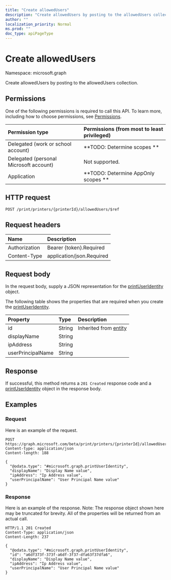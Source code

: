 ```yaml
---
title: "Create allowedUsers"
description: "Create allowedUsers by posting to the allowedUsers collection."
author: ""
localization_priority: Normal
ms.prod: ""
doc_type: apiPageType
---
```


# Create allowedUsers

Namespace: microsoft.graph

Create allowedUsers by posting to the allowedUsers collection.

## Permissions
One of the following permissions is required to call this API. To learn more, including how to choose permissions, see [Permissions](/concepts/permissions-reference.md).

|Permission type|Permissions (from most to least privileged)|
|:---|:---|
|Delegated (work or school account)|**TODO: Determine scopes **|
|Delegated (personal Microsoft account)|Not supported.|
|Application|**TODO: Determine AppOnly scopes **|

## HTTP request
<!-- {
  "blockType": "ignored"
}
-->
``` http
POST /print/printers/{printerId}/allowedUsers/$ref
```

## Request headers
|Name|Description|
|:---|:---|
|Authorization|Bearer {token}.Required|
|Content-Type|application/json.Required|

## Request body
In the request body, supply a JSON representation for the [printUserIdentity](../resources/printuseridentity.md) object.

The following table shows the properties that are required when you create the [printUserIdentity](../resources/printuseridentity.md).

|Property|Type|Description|
|:---|:---|:---|
|id|String| Inherited from [entity](../resources/entity.md)|
|displayName|String||
|ipAddress|String||
|userPrincipalName|String||



## Response
If successful, this method returns a `201 Created` response code and a [printUserIdentity](../resources/printuseridentity.md) object in the response body.

## Examples

### Request
Here is an example of the request.
<!-- {
  "blockType": "request",
  "name": "create_printuseridentity_from_"
}
-->
``` http
POST https://graph.microsoft.com/beta/print/printers/{printerId}/allowedUsers
Content-type: application/json
Content-length: 188

{
  "@odata.type": "#microsoft.graph.printUserIdentity",
  "displayName": "Display Name value",
  "ipAddress": "Ip Address value",
  "userPrincipalName": "User Principal Name value"
}
```

### Response
Here is an example of the response. Note: The response object shown here may be truncated for brevity. All of the properties will be returned from an actual call.
<!-- {
  "blockType": "response",
  "truncated": true,
  "@odata.type": "microsoft.graph.printuseridentity"
}
-->
``` http
HTTP/1.1 201 Created
Content-Type: application/json
Content-Length: 237

{
  "@odata.type": "#microsoft.graph.printUserIdentity",
  "id": "a6df373f-373f-a6df-3f37-dfa63f37dfa6",
  "displayName": "Display Name value",
  "ipAddress": "Ip Address value",
  "userPrincipalName": "User Principal Name value"
}
```

